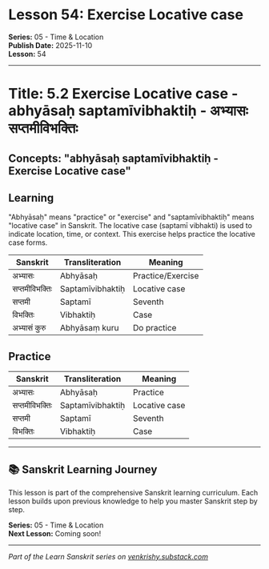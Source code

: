 # Lesson 54: Exercise Locative case

**Series:** 05 - Time & Location  
**Publish Date:** 2025-11-10  
**Lesson:** 54

---

# Title: 5.2 Exercise Locative case - abhyāsaḥ saptamīvibhaktiḥ - अभ्यासः सप्तमीविभक्तिः
## Concepts: "abhyāsaḥ saptamīvibhaktiḥ - Exercise Locative case"

## Learning
"Abhyāsaḥ" means "practice" or "exercise" and "saptamīvibhaktiḥ" means "locative case" in Sanskrit. The locative case (saptamī vibhakti) is used to indicate location, time, or context. This exercise helps practice the locative case forms.

| Sanskrit           | Transliteration      | Meaning                          |
| ------------------ | -------------------- | -------------------------------- |
| अभ्यासः            | Abhyāsaḥ            | Practice/Exercise                |
| सप्तमीविभक्तिः    | Saptamīvibhaktiḥ     | Locative case                    |
| सप्तमी             | Saptamī              | Seventh                          |
| विभक्तिः           | Vibhaktiḥ            | Case                            |
| अभ्यासं कुरु       | Abhyāsaṃ kuru       | Do practice                    |

## Practice
| Sanskrit           | Transliteration      | Meaning                          |
| ------------------ | -------------------- | -------------------------------- |
| अभ्यासः            | Abhyāsaḥ            | Practice                         |
| सप्तमीविभक्तिः    | Saptamīvibhaktiḥ     | Locative case                    |
| सप्तमी             | Saptamī              | Seventh                          |
| विभक्तिः           | Vibhaktiḥ            | Case                            |

---

## 📚 Sanskrit Learning Journey

This lesson is part of the comprehensive Sanskrit learning curriculum. Each lesson builds upon previous knowledge to help you master Sanskrit step by step.

**Series:** 05 - Time & Location  
**Next Lesson:** Coming soon!

---
*Part of the Learn Sanskrit series on [venkrishy.substack.com](https://venkrishy.substack.com/s/learn_sanskrit)*
